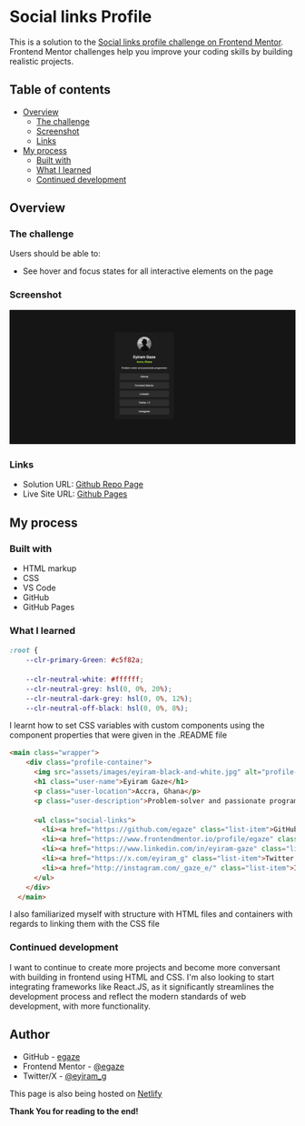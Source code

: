# Social links Profile

This is a solution to the [Social links profile challenge on Frontend Mentor](https://www.frontendmentor.io/challenges/social-links-profile-UG32l9m6dQ). Frontend Mentor challenges help you improve your coding skills by building realistic projects. 

## Table of contents

- [Overview](#overview)
  - [The challenge](#the-challenge)
  - [Screenshot](#screenshot)
  - [Links](#links)
- [My process](#my-process)
  - [Built with](#built-with)
  - [What I learned](#what-i-learned)
  - [Continued development](#continued-development)


## Overview

### The challenge

Users should be able to:

- See hover and focus states for all interactive elements on the page

### Screenshot

![Screenshot](./screenshot-social-link-page.png)

### Links

- Solution URL: [Github Repo Page](https://github.com/egaze/social-links-profile-main)
- Live Site URL: [Github Pages](https://egaze.github.io/social-links-profile-main/)

## My process

### Built with

- HTML markup
- CSS
- VS Code
- GitHub
- GitHub Pages

### What I learned

```css
:root {
    --clr-primary-Green: #c5f82a;
    
    --clr-neutral-white: #ffffff;
    --clr-neutral-grey: hsl(0, 0%, 20%);
    --clr-neutral-dark-grey: hsl(0, 0%, 12%);
    --clr-neutral-off-black: hsl(0, 0%, 8%);
```
I learnt how to set CSS variables  with custom components using the component properties that were given in the .README file

```html
<main class="wrapper">
    <div class="profile-container">
      <img src="assets/images/eyiram-black-and-white.jpg" alt="profile-photo" class="user-image">
      <h1 class="user-name">Eyiram Gaze</h1>
      <p class="user-location">Accra, Ghana</p>
      <p class="user-description">Problem-solver and passionate programmer</p>

      <ul class="social-links">
        <li><a href="https://github.com/egaze" class="list-item">GitHub</a></li>
        <li><a href="https://www.frontendmentor.io/profile/egaze" class="list-item">Frontend Mentor</a></li>
        <li><a href="https://www.linkedin.com/in/eyiram-gaze" class="list-item">LinkedIn</a></li>
        <li><a href="https://x.com/eyiram_g" class="list-item">Twitter / X</a></li>
        <li><a href="http://instagram.com/_gaze_e/" class="list-item">Instagram</a></li>
      </ul>
    </div>
  </main>
```
I also familiarized myself with structure with HTML files and containers with regards to linking them with the CSS file

### Continued development

I want to continue to create more projects and become more conversant with building in frontend using HTML and CSS. I'm also looking to start integrating frameworks like React.JS, as it significantly streamlines the development process and reflect the modern standards of web development, with more functionality.

## Author

- GitHub - [egaze](https://www.your-site.com)
- Frontend Mentor - [@egaze](https://www.frontendmentor.io/profile/egaze)
- Twitter/X - [@eyiram_g](https://www.twitter.com/eyiram_g)

This page is also being hosted on [Netlify](eyiram-gaze-social-links.netlify.app)

**Thank You for reading to the end!**